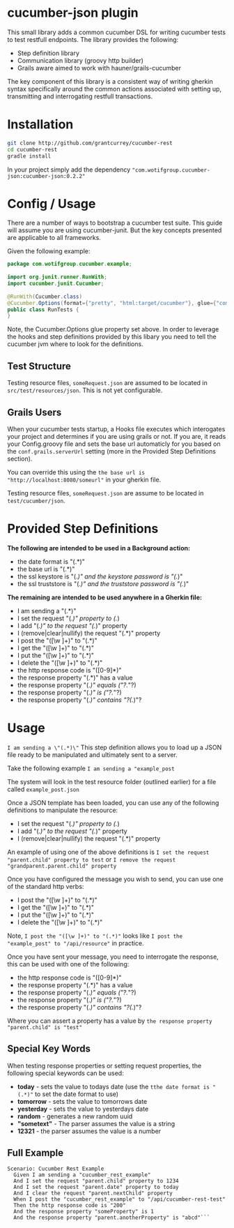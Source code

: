 cucumber-json plugin
======================

This small library adds a common cucumber DSL for writing cucumber tests to test restfull endpoints.  The library
provides the following:

* Step definition library
* Communication library (groovy http builder)
* Grails aware aimed to work with hauner/grails-cucumber

The key component of this library is a consistent way of writing gherkin syntax specifically around the common actions
associated with setting up, transmitting and interrogating restfull transactions.

Installation 
=============

```bash
git clone http://github.com/grantcurrey/cucumber-rest
cd cucumber-rest
gradle install
```

In your project simply add the dependency ```"com.wotifgroup.cucumber-json:cucumber-json:0.2.2"```

Config / Usage
===============

There are a number of ways to bootstrap a cucumber test suite. This guide will assume you are using cucumber-junit.  But
the key concepts presented are applicable to all frameworks.

Given the following example:

```java
package com.wotifgroup.cucumber.example;
 
import org.junit.runner.RunWith;
import cucumber.junit.Cucumber;
 
@RunWith(Cucumber.class)
@Cucumber.Options(format={"pretty", "html:target/cucumber"}, glue={"com.wotifgroup.cucumber.jsonglue"})
public class RunTests {
}
```

Note, the Cucumber.Options glue property set above.  In order to leverage the hooks and step definitions provided by
this libary you need to tell the cucumber jvm where to look for the definitions.

Test Structure
---------------

Testing resource files, ```someRequest.json``` are assumed to be located in ```src/test/resources/json```.  This is not
yet configurable.

Grails Users
------------

When your cucumber tests startup, a Hooks file executes which interogates your project and determines if you are 
using grails or not.  If you are, it reads your Config.groovy file and sets the base url automaticly for you based on
the ```conf.grails.serverUrl``` setting (more in the Provided Step Definitions section).  

You can override this using the ```the base url is "http://localhost:8080/someurl"``` in your gherkin file.

Testing resource files, ```someRequest.json``` are assume to be located in ```test/cucumber/json```.  

Provided Step Definitions
==========================

**The following are intended to be used in a Background action:**

- the date format is "(.*)"
- the base url is \"(.*)\"
- the ssl keystore is \"(.*)\" and the keystore password is \"(.*)\"
- the ssl truststore is \"(.*)\" and the truststore password is \"(.*)\"

**The remaining are intended to be used anywhere in a Gherkin file:**

- I am sending a \"(.*)\"
- I set the request \"(.*)\" property to (.*)
- I add \"(.*)\" to the request \"(.*)\" property
- I (remove|clear|nullify) the request \"(.*)\" property
- I post the "([\w ]+)" to "(.*)"
- I get the "([\w ]+)" to "(.*)"
- I put the "([\w ]+)" to "(.*)"
- I delete the "([\w ]+)" to "(.*)"
- the http response code is "([0-9]*)"
- the response property \"(.*)\" has a value
- the response property "(.*)" equals ("?.*"?)
- the response property \"(.*)\" is (\"?.*\"?)
- the response property \"(.*)\" contains \"?(.*)\"?

Usage
======

```I am sending a \"(.*)\"``` This step definition allows you to load up a JSON file ready to be manipulated and ultimately sent to a server.

Take the following example ```I am sending a "example_post```

The system will look in the test resource folder (outlined earlier) for a file called ```example_post.json```

Once a JSON template has been loaded, you can use any of the following definitions to manipulate the resource:

- I set the request \"(.*)\" property to (.*)
- I add \"(.*)\" to the request \"(.*)\" property
- I (remove|clear|nullify) the request \"(.*)\" property

An example of using one of the above definitions is ```I set the request "parent.child" property to test``` or
```I remove the request "grandparent.parent.child" property```

Once you have configured the message you wish to send, you can use one of the standard http verbs:

- I post the "([\w ]+)" to "(.*)"
- I get the "([\w ]+)" to "(.*)"
- I put the "([\w ]+)" to "(.*)"
- I delete the "([\w ]+)" to "(.*)"

Note, ```I post the "([\w ]+)" to "(.*)"``` looks like ```I post the "example_post" to "/api/resource"``` in practice.

Once you have sent your message, you need to interrogate the response, this can be used with one of the following:

- the http response code is "([0-9]*)"
- the response property \"(.*)\" has a value
- the response property "(.*)" equals ("?.*"?)
- the response property \"(.*)\" is (\"?.*\"?)
- the response property \"(.*)\" contains \"?(.*)\"?

Where you can assert a property has a value by ```the response property "parent.child" is "test"```

Special Key Words
------------------
When testing response properties or setting request properties, the following special keywords can be used:

- **today** - sets the value to todays date (use the ```tthe date format is "(.*)"``` to set the date format to use)
- **tomorrow** - sets the value to tomorrows date
- **yesterday** - sets the value to yesterdays date
- **random** - generates a new random uuid
- **"sometext"** - The parser assumes the value is a string
- **12321** - the parser assumes the value is a number

Full Example
-------------

```
Scenario: Cucumber Rest Example
  Given I am sending a "cucumber_rest_example"
  And I set the request "parent.child" property to 1234
  And I set the request "parent.date" property to today
  And I clear the request "parent.nextChild" property
  When I post the "cucumber_rest_example" to "/api/cucumber-rest-test"
  Then the http response code is "200"
  And the response property "someProperty" is 1
  And the response property "parent.anotherProperty" is "abcd"```


